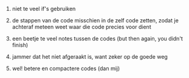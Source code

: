 1. niet te veel if's gebruiken

2. de stappen van de code misschien in de zelf code zetten, zodat je achteraf meteen weet waar die code precies voor dient 

3. een beetje te veel notes tussen de codes (but then again, you didn't finish)

4. jammer dat het niet afgeraakt is, want zeker op de goede weg

5. wel! betere en compactere codes (dan mij)
